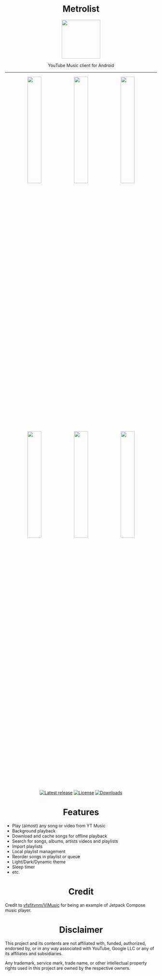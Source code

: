 <div align="center">
<h1>Metrolist</h1>
<img src="https://i.ibb.co/56zhnpD/ic-launcher.png" width="128" height="128" style="display: block; margin: 0 auto"/>

<p>YouTube Music client for Android
</p>
</div>

---

<p align="center">
  <img src="https://i.ibb.co/0pLNPGB/Screenshot-20230821-155341.png" width="30%" />
  <img src="https://i.ibb.co/xGjmBjy/Screenshot-20230821-153015.png" width="30%" />
  <img src="https://i.ibb.co/pR9jN01/Screenshot-20230821-153318.png" width="30%" />

  <img src="https://i.ibb.co/LYcctv9/Screenshot-20230821-153342.png" width="30%" />
  <img src="https://i.ibb.co/YW3yBFS/Screenshot-20230821-153149.png" width="30%" />
  <img src="https://i.ibb.co/m6rXFrg/Screenshot-20230821-153044.png" width="30%" />
</p>
</div>

<div align="center">
  
[![Latest release](https://img.shields.io/github/v/release/mostafaalagamy/Metrolist?include_prereleases)](https://github.com/mostafaalagamy/metrolist/releases)
[![License](https://img.shields.io/github/license/mostafaalagamy/Metrolist)](https://www.gnu.org/licenses/gpl-3.0)
[![Downloads](https://img.shields.io/github/downloads/mostafaalagamy/Metrolist/total)](https://github.com/mostafaalagamy/Metrolist/releases)

</div>

<div align="center">
<h1>Features</h1>
</div>

- Play (almost) any song or video from YT Music
- Background playback
- Download and cache songs for offline playback
- Search for songs, albums, artists videos and playlists
- Import playlists
- Local playlist management
- Reorder songs in playlist or queue
- Light/Dark/Dynamic theme
- Sleep timer
- etc.

<div align="center">
<h1>Credit</h1>
</div>

Credit to [vfsfitvnm/ViMusic](https://github.com/vfsfitvnm/ViMusic) for being an
example of Jetpack Compose music player.

<div align="center">
<h1>Disclaimer</h1>
</div>
  
This project and its contents are not affiliated with, funded, authorized, endorsed by, or in any way associated with YouTube, Google LLC or any of its affiliates and subsidiaries.

Any trademark, service mark, trade name, or other intellectual property rights used in this project are owned by the respective owners.
